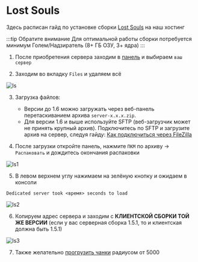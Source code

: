 # Lost Souls
Здесь расписан гайд по установке сборки [Lost Souls](https://lostsouls.su/) на наш хостинг

:::tip Обратите внимание
Для оптимальной работы сборки потребуется минимум Голем/Надзиратель (8+ ГБ ОЗУ, 3+ ядра) 
:::

1. После приобретения сервера заходим в [панель](https://mgr.bisquit.host/) и выбираем `ваш сервер`

2. Заходим во вкладку `Files` и удаляем всё

![ls](/ls.png)

3. Загрузка файлов:
    - Версии до 1.6 можно загружать через веб-панель перетаскиванием архива `server-x.x.x.zip`.
    - Для версии 1.6 и выше используйте SFTP (веб-загрузчик может не принять крупный архив). Подключитесь по SFTP и
      загрузите архив на сервер, следуя гайду: [Как подключиться через FileZilla](/server-configuration/filezilla)

4. После загрузки откройте панель, нажмите `ПКМ` по архиву → `Распаковать` и дождитесь окончания распаковки

![ls1](/ls1.png)

5. В левом верхнем углу нажимаем на зелёную кнопку и ожидаем в консоли
```
Dedicated server took <время> seconds to load
```

![ls2](/ls2.png)

6. Копируем адрес сервера и заходим с **КЛИЕНТСКОЙ СБОРКИ ТОЙ ЖЕ ВЕРСИИ** (если у вас серверная сборка 1.5.1, то и клиентская должна быть 1.5.1)

![ls3](/ls3.png)

7. Также желательно [прогрузить чанки](/modpacks-plugins/chunky) радиусом от 5000
